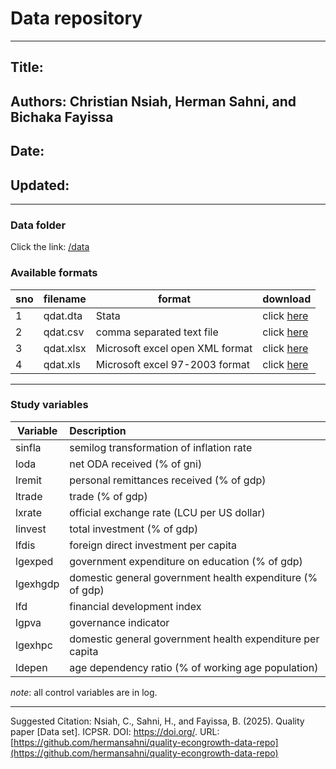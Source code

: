 # Data repository

***

## Title: 

## Authors: Christian Nsiah, Herman Sahni, and Bichaka Fayissa

## Date:

## Updated:

***

### Data folder

Click the link: [/data](https://github.com/hermansahni/quality-econgrowth-data-repo/tree/e206e178f49ecd8053ad6b975bbfc083b2183dee/data)

### Available formats

| sno 	| filename 	| format                        	| download                                                                                                                                  	|
|-----	|----------	|-------------------------------	|-------------------------------------------------------------------------------------------------------------------------------------------	|
|  1   	| qdat.dta 	| Stata                          	| click [here](https://github.com/hermansahni/quality-econgrowth-data-repo/raw/e206e178f49ecd8053ad6b975bbfc083b2183dee/data/qdat.dta)         	|
|  2   	| qdat.csv 	| comma separated text file       	| click [here](https://github.com/hermansahni/quality-econgrowth-data-repo/raw/e206e178f49ecd8053ad6b975bbfc083b2183dee/data/qdat.csv)         	|
|  3   	| qdat.xlsx	| Microsoft excel open XML format  	| click [here](https://github.com/hermansahni/quality-econgrowth-data-repo/raw/e206e178f49ecd8053ad6b975bbfc083b2183dee/data/qdat.xlsx)        	|
|  4   	| qdat.xls 	| Microsoft excel 97-2003 format   	| click [here](https://github.com/hermansahni/quality-econgrowth-data-repo/raw/e206e178f49ecd8053ad6b975bbfc083b2183dee/data/qdat.xls)         	|


***

### Study variables



| Variable  	| Description                                               |
|-----------	|:----------------------------------------------------------|
| sinfla    	| semilog transformation of inflation rate                  |
| loda      	| net ODA received (% of gni)                               |
| lremit    	| personal remittances received (% of gdp)                  |
| ltrade    	| trade (% of gdp)                                          |
| lxrate    	| official exchange rate (LCU per US dollar)                |
| linvest   	| total investment (% of gdp)                               |
| lfdis     	| foreign direct investment per capita                      |
| lgexped   	| government expenditure on education (% of gdp)            |
| lgexhgdp  	| domestic general government health expenditure (% of gdp) |
| lfd       	| financial development index                               |
| lgpva     	| governance indicator                                      |
| lgexhpc   	| domestic general government health expenditure per capita |
| ldepen    	| age dependency ratio (% of working age population)        |


*note*: all control variables are in log.

***




Suggested Citation: Nsiah, C., Sahni, H., and Fayissa, B. (2025). Quality paper [Data set]. ICPSR. DOI: https://doi.org/. URL: [https://github.com/hermansahni/quality-econgrowth-data-repo](https://github.com/hermansahni/quality-econgrowth-data-repo)

